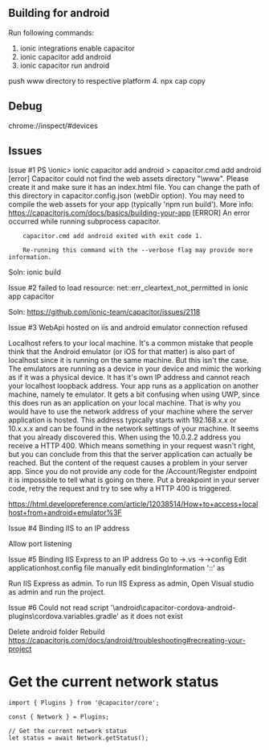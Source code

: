 Building for android
---------------------
Run following commands:

1. ionic integrations enable capacitor
2. ionic capacitor add android
3. ionic capacitor run android

push www directory to respective platform
4. npx cap copy


Debug
-----
chrome://inspect/#devices

Issues
------
Issue #1
      PS <filepath>\ionic> ionic capacitor add android
      > capacitor.cmd add android
      [error] Capacitor could not find the web assets directory "<filepath>\www".
          Please create it and make sure it has an index.html file. You can change
          the path of this directory in capacitor.config.json (webDir option).
          You may need to compile the web assets for your app (typically 'npm run build').
          More info: https://capacitorjs.com/docs/basics/building-your-app
      [ERROR] An error occurred while running subprocess capacitor.

        capacitor.cmd add android exited with exit code 1.

        Re-running this command with the --verbose flag may provide more information.

Soln:
ionic build

Issue #2
failed to load resource: net::err_cleartext_not_permitted in ionic app capacitor

Soln:
https://github.com/ionic-team/capacitor/issues/2118


Issue #3
WebApi hosted on iis and android emulator connection refused

Localhost refers to your local machine. It's a common mistake that people think that the Android emulator (or iOS for that matter) is also part of localhost since it is running on the same machine. But this isn't the case.
The emulators are running as a device in your device and mimic the working as if it was a physical device. It has it's own IP address and cannot reach your localhost loopback address. Your app runs as a application on another machine, namely te emulator. It gets a bit confusing when using UWP, since this does run as an application on your local machine.
That is why you would have to use the network address of your machine where the server application is hosted. This address typically starts with 192.168.x.x or 10.x.x.x and can be found in the network settings of your machine.
It seems that you already discovered this. When using the 10.0.2.2 address you receive a HTTP 400. Which means something in your request wasn't right, but you can conclude from this that the server application can actually be reached. But the content of the request causes a problem in your server app. Since you do not provide any code for the /Account/Register endpoint it is impossible to tell what is going on there. Put a breakpoint in your server code, retry the request and try to see why a HTTP 400 is triggered.

https://html.developreference.com/article/12038514/How+to+access+localhost+from+android+emulator%3F

Issue #4
Binding IIS to an IP address

Allow port listening

Issue #5
Binding IIS Express to an IP address
Go to <solution folder> ->.vs -><solution folder name>->config
Edit applicationhost.config file manually 
edit bindingInformation '<ip-address>:<port>:<host-name>'
as
<binding protocol="http" bindingInformation="*:8083:192.168.2.102" />

Run IIS Express as admin. To run IIS Express as admin, Open Visual studio as admin and run the project. 

Issue #6
Could not read script '<other path>\android\capacitor-cordova-android-plugins\cordova.variables.gradle' as it does not exist

Delete android folder
Rebuild
https://capacitorjs.com/docs/android/troubleshooting#recreating-your-project


Get the current network status
================================
```
import { Plugins } from '@capacitor/core';

const { Network } = Plugins;

// Get the current network status
let status = await Network.getStatus();
```

